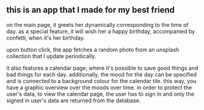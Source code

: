 ## this is an app that I made for my best friend

on the main page, it greets her dynamically corresponding to the time of day. as a special feature, it will wish her a happy birthday, accompanied by confetti, when it's her birthday.

upon button click, the app fetches a random photo from an unsplash collection that I update periodically.

it also features a calendar page, where it's possible to save good things and bad things for each day. additionally, the mood for the day can be specified and is connected to a background colour for the calendar tile. this way, you have a graphic overview over the moods over time. in order to protect the user's data, to view the calendar page, the user has to sign in and only the signed in user's data are returned from the database.
